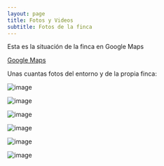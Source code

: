 ```yaml
---
layout: page
title: Fotos y Videos
subtitle: Fotos de la finca
---
```


Esta es la situación de la finca en Google Maps

[Google Maps](https://www.google.es/maps/@43.1805418,-8.2503188,2801m/data=!3m1!1e3)

Unas cuantas fotos del entorno y de la propia finca:

![image](https://scontent.fmad3-2.fna.fbcdn.net/t31.0-8/13323382_629377520543463_480087849843982654_o.jpg)

![image](https://scontent.fmad3-2.fna.fbcdn.net/t31.0-8/13350531_629377510543464_6297269428658642397_o.jpg)

![image](https://scontent.fmad3-2.fna.fbcdn.net/t31.0-8/13350340_629377403876808_4683909797300390596_o.jpg)

![image](https://scontent.fmad3-2.fna.fbcdn.net/t31.0-8/13329570_629377523876796_4851269159453367096_o.jpg)

![image](https://scontent.fmad3-2.fna.fbcdn.net/t31.0-8/13350527_629377620543453_168651841806944820_o.jpg)

![image](https://scontent.fmad3-2.fna.fbcdn.net/t31.0-8/13340232_629377610543454_6401312995344302090_o.jpg)
